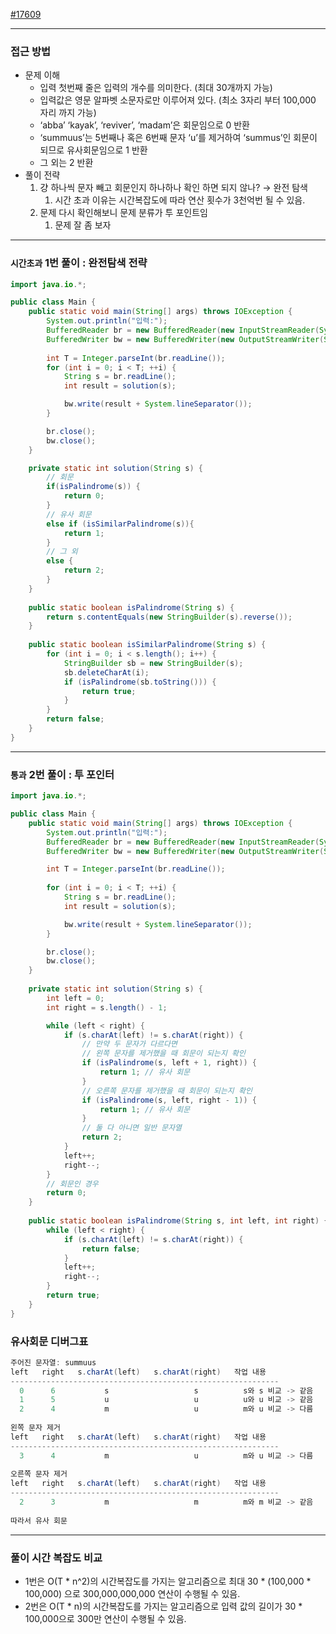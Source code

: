 [#17609](https://www.acmicpc.net/problem/17609)

---

### 접근 방법

- 문제 이해
    - 입력 첫번째 줄은 입력의 개수를 의미한다. (최대 30개까지 가능)
    - 입력값은 영문 알파벳 소문자로만 이루어져 있다. (최소 3자리 부터 100,000 자리 까지 가능)
    - ‘abba’ ‘kayak’, ‘reviver’, ‘madam’은 회문임으로 0 반환
    - ‘summuus’는 5번째나 혹은 6번째 문자 ‘u’를 제거하여 ‘summus’인 회문이 되므로 유사회문임으로 1 반환
    - 그 외는 2 반환
- 풀이 전략
    1. 걍 하나씩 문자 빼고 회문인지 하나하나 확인 하면 되지 않나? → 완전 탐색
        1. 시간 초과 이유는 시간복잡도에 따라 연산 횟수가 3천억번 될 수 있음.
    2. 문제 다시 확인해보니 문제 분류가 투 포인트임
        1. 문제 잘 좀 보자

---

### `시간초과` 1번 풀이 : 완전탐색 전략

```java
import java.io.*;

public class Main {
    public static void main(String[] args) throws IOException {
        System.out.println("입력:");
        BufferedReader br = new BufferedReader(new InputStreamReader(System.in));
        BufferedWriter bw = new BufferedWriter(new OutputStreamWriter(System.out));
			
        int T = Integer.parseInt(br.readLine());
        for (int i = 0; i < T; ++i) {
            String s = br.readLine();
            int result = solution(s);

            bw.write(result + System.lineSeparator());
        }

        br.close();
        bw.close();
    }

    private static int solution(String s) {
        // 회문
        if(isPalindrome(s)) {
            return 0;
        }
        // 유사 회문
        else if (isSimilarPalindrome(s)){
            return 1;
        }
        // 그 외
        else {
            return 2;
        }
    }
		
    public static boolean isPalindrome(String s) {
        return s.contentEquals(new StringBuilder(s).reverse());
    }
		
    public static boolean isSimilarPalindrome(String s) {
        for (int i = 0; i < s.length(); i++) {
            StringBuilder sb = new StringBuilder(s);
            sb.deleteCharAt(i);
            if (isPalindrome(sb.toString())) {
                return true;
            }
        }
        return false;
    }
}
```

---

### `통과` 2번 풀이 : 투 포인터 

```java
import java.io.*;

public class Main {
    public static void main(String[] args) throws IOException {
        System.out.println("입력:");
        BufferedReader br = new BufferedReader(new InputStreamReader(System.in));
        BufferedWriter bw = new BufferedWriter(new OutputStreamWriter(System.out));

        int T = Integer.parseInt(br.readLine());
				
        for (int i = 0; i < T; ++i) {
            String s = br.readLine();
            int result = solution(s);

            bw.write(result + System.lineSeparator());
        }

        br.close();
        bw.close();
    }
		
    private static int solution(String s) {
        int left = 0;
        int right = s.length() - 1;

        while (left < right) {
            if (s.charAt(left) != s.charAt(right)) {
                // 만약 두 문자가 다르다면
                // 왼쪽 문자를 제거했을 때 회문이 되는지 확인
                if (isPalindrome(s, left + 1, right)) {
                    return 1; // 유사 회문
                }
                // 오른쪽 문자를 제거했을 때 회문이 되는지 확인
                if (isPalindrome(s, left, right - 1)) {
                    return 1; // 유사 회문
                }
                // 둘 다 아니면 일반 문자열
                return 2;
            }
            left++;
            right--;
        }
        // 회문인 경우
        return 0;
    }
		
    public static boolean isPalindrome(String s, int left, int right) {
        while (left < right) {
            if (s.charAt(left) != s.charAt(right)) {
                return false;
            }
            left++;
            right--;
        }
        return true;
    }
}
```

### 유사회문 디버그표
```java
주어진 문자열: summuus
left   right   s.charAt(left)   s.charAt(right)   작업 내용
------------------------------------------------------------
  0      6           s                   s          s와 s 비교 -> 같음
  1      5           u                   u          u와 u 비교 -> 같음
  2      4           m                   u          m와 u 비교 -> 다름
  
왼쪽 문자 제거 
left   right   s.charAt(left)   s.charAt(right)   작업 내용
------------------------------------------------------------
  3      4           m                   u          m와 u 비교 -> 다름
  
오른쪽 문자 제거
left   right   s.charAt(left)   s.charAt(right)   작업 내용
------------------------------------------------------------
  2      3           m                   m          m와 m 비교 -> 같음
  
따라서 유사 회문
```

---

### 풀이 시간 복잡도 비교
- 1번은 O(T * n^2)의 시간복잡도를 가지는 알고리즘으로 최대 30 * (100,000 * 100,000) 으로 300,000,000,000 연산이 수행될 수 있음.
- 2번은 O(T * n)의 시간복잡도를 가지는 알고리즘으로 입력 값의 길이가 30 * 100,000으로 300만 연산이 수행될 수 있음.
